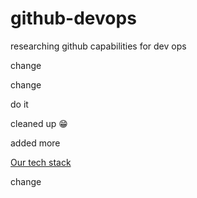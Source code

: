 # github-devops

researching github capabilities for dev ops

change

change

do it

cleaned up 😁

added more

[Our tech stack](https://stackshare.io/github-features/auto)

change
